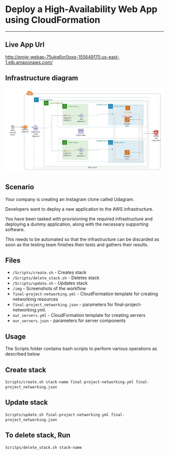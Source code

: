 # Deploy a High-Availability Web App using CloudFormation
---
## Live App Url
http://proje-webap-75ukg6xr0oxq-155649170.us-east-1.elb.amazonaws.com/
  
## Infrastructure diagram

![infrastructure](/img/Erick_Udiagram.jpeg)  

## Scenario  
Your company is creating an Instagram clone called Udagram.

Developers want to deploy a new application to the AWS infrastructure.

You have been tasked with provisioning the required infrastructure and deploying a dummy application, along with the necessary supporting software.

This needs to be automated so that the infrastructure can be discarded as soon as the testing team finishes their tests and gathers their results.  

## Files  

- `/Scripts/create.sh` - Creates stack
- `/Scripts/delete_stack.sh` - Deletes stack
- `/Scripts/update.sh` - Updates stack
- `/img` - Screenshots of the workflow
- `final-project-networking.yml` - CloudFormation template for creating networking resources
- `final-project_networking.json` - parameters for final-project-networking.yml.
- `our_servers.yml` - CloudFormation template for creating servers
- `our_servers.json` - parameters for server components

## Usage

The Scripts folder contains bash scripts to perform various operations as described below  

## Create stack  

```
Scripts/create.sh stack-name final-project-networking.yml final-project_networking.json
```

## Update stack 

```
Scripts/update.sh final-project-networking.yml final-project_networking.json
```
## To delete stack, Run

```
Scritps/delete_stack.sh stack-name
```
